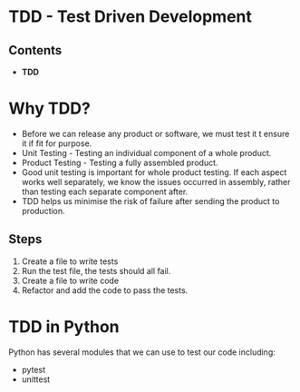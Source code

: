 # TDD - Test Driven Development

## Contents
* **TDD**

# Why TDD?
* Before we can release any product or software, we must test it t ensure it if fit for purpose.
* Unit Testing - Testing an individual component of a whole product.
* Product Testing - Testing a fully assembled product.
* Good unit testing is important for whole product testing. If each aspect works well separately, we know the issues occurred in assembly, rather than testing each separate component after.
* TDD helps us minimise the risk of failure after sending the product to production.
## Steps
1. Create a file to write tests
2. Run the test file, the tests should all fail.
3. Create a file to write code 
4. Refactor and add the code to pass the tests.



# TDD in Python
Python has several modules that we can use to test our code including:
* pytest
* unittest

